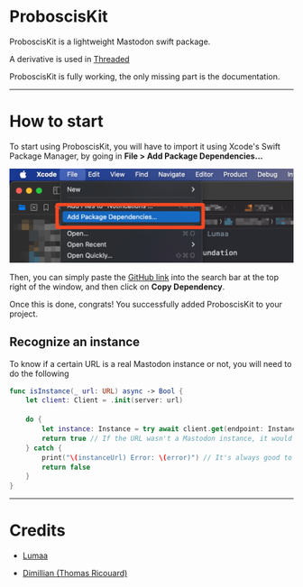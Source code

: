 # ProboscisKit

ProboscisKit is a lightweight Mastodon swift package.

A derivative is used in [Threaded](https://apps.lumaa.fr/app/threaded)

ProboscisKit is fully working, the only missing part is the documentation.

---

# How to start

To start using ProboscisKit, you will have to import it using Xcode's Swift Package Manager, by going in **File > Add Package Dependencies...**

<img title="" src="./README_data/spm-add.png" alt="" data-align="center" width="568">

Then, you can simply paste the [GitHub link](https://github.com/lumaa-dev/ProboscisKit) into the search bar at the top right of the window, and then click on **Copy Dependency**.

Once this is done, congrats! You successfully added ProboscisKit to your project.

## Recognize an instance

To know if a certain URL is a real Mastodon instance or not, you will need to do the following

```swift
func isInstance(_ url: URL) async -> Bool {
    let client: Client = .init(server: url)
            
    do {
        let instance: Instance = try await client.get(endpoint: Instances.instance)
        return true // If the URL wasn't a Mastodon instance, it would throw an error
    } catch {
        print("\(instanceUrl) Error: \(error)") // It's always good to keep a error log here
        return false
    }
}
```

---

# Credits

- [Lumaa](https://lumaa.fr/)

- [Dimillian (Thomas Ricouard)](https://github.com/Dimillian)
